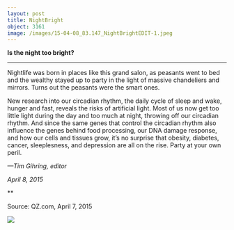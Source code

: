```yaml
---
layout: post
title: NightBright
object: 3161
image: /images/15-04-08_83.147_NightBrightEDIT-1.jpeg
---
```

**Is the night too bright?**

****

Nightlife was born in places like this grand salon, as peasants went to bed and the wealthy stayed up to party in the light of massive chandeliers and mirrors. Turns out the peasants were the smart ones.

New research into our circadian rhythm, the daily cycle of sleep and wake, hunger and fast, reveals the risks of artificial light. Most of us now get too little light during the day and too much at night, throwing off our circadian rhythm. And since the same genes that control the circadian rhythm also influence the genes behind food processing, our DNA damage response, and how our cells and tissues grow, it’s no surprise that obesity, diabetes, cancer, sleeplesness, and depression are all on the rise. Party at your own peril.

*—Tim Gihring, editor*

*April 8, 2015*

**

Source: QZ.com, April 7, 2015

![]({{siteurl.base}}/images/15-04-08_83.147_NightBrightEDIT-1.jpeg)
